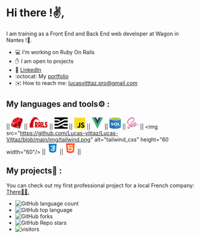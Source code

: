 # Hi there !✌️,
I am training as a Front End and Back End web developer at Wagon in Nantes !🚋.
- 💻 I’m working on Ruby On Rails
- ✋ I am open to projects
- 👤 [LinkedIn](https://www.linkedin.com/in/lucas-vittaz)
- :octocat: My [portfolio](WIP)  
- ✉️ How to reach me: lucasvitttaz.pro@gmail.com

## My languages and tools⚙️ :
|| <img src="https://github.com/Lucas-vittaz/Lucas-Vittaz/blob/main/img/ruby.png" alt="ruby" height="30" width="30"/> || <img src="https://github.com/Lucas-vittaz/Lucas-Vittaz/blob/main/img/rails.png" alt="ROR" height="35" width="50"/> || <img src="https://github.com/Lucas-vittaz/Lucas-Vittaz/blob/main/img/stimulus.png" alt="Stimulus" height="30" width="35"/> || <img src="https://github.com/Lucas-vittaz/Lucas-Vittaz/blob/main/img/js-icon.png" alt="Javascript" height="30" width="30"/> || <img src="https://github.com/Lucas-vittaz/Lucas-Vittaz/blob/main/img/vue.png" alt="VueJS" height="30" width="30"/> || <img src="https://github.com/Lucas-vittaz/Lucas-Vittaz/blob/main/img/sql(1).png" alt="SQL" height="30" width="30"/> || <img src="https://github.com/Lucas-vittaz/Lucas-Vittaz/blob/main/img/sass.png" alt="SCSS" height="30" width="30"/> || <img src="https://github.com/Lucas-vittaz/Lucas-Vittaz/blob/main/img/tailwind.png" alt="tailwind_css" height="60 width="60"/> || <img src="https://github.com/Lucas-vittaz/Lucas-Vittaz/blob/main/img/css.png" alt="CSS" height="30" width="30"/> || <img src="https://github.com/Lucas-vittaz/Lucas-Vittaz/blob/main/img/html.png" alt="HTML" height="30" width="30"/> ||
## My projects📌 :
You can check out my first professional project for a local French company: <a href="https://www.jardica.net/">There👨‍💻.</a><br>

- ![GitHub language count](https://img.shields.io/github/languages/count/Lucas-vittaz/jardi)
- ![GitHub top language](https://img.shields.io/github/languages/top/Lucas-vittaz/rails-watch-list?color=red)
- ![GitHub forks](https://img.shields.io/github/forks/Lucas-vittaz/jardi?style=social)
- ![GitHub Repo stars](https://img.shields.io/github/stars/Lucas-vittaz/jardi?style=social)
- ![visitors](https://visitor-badge.laobi.icu/badge?page_id=lucas-vittaz.README.md)
